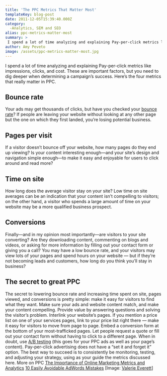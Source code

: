 ```yaml
---
title: 'The PPC Metrics That Matter Most'
templateKey: blog-post
date: 2011-12-05T15:39:40.000Z
category: 
  -Analytics, SEM and SEO
alias: ppc-metrics-matter-most
summary: > 
 I spend a lot of time analyzing and explaining Pay-per-click metrics like impressions, clicks, and cost. These are important factors, but you need to dig deeper when determining a campaign’s success. Here’s the four metrics that really matter in PPC.
author: Amy Peveto
image: /assets/ppc-metrics-matter-most.jpg
---
```


I spend a lot of time analyzing and explaining Pay-per-click metrics like impressions, clicks, and cost. These are important factors, but you need to dig deeper when determining a campaign’s success. Here’s the four metrics that really matter in PPC.

Bounce rate
-----------

Your ads may get thousands of clicks, but have you checked your [bounce rate](/insights/what-bounce-rate-and-how-can-i-lower-it)? If people are leaving your website without looking at any other page but the one on which they first landed, you’re losing potential business.

Pages per visit
---------------

If a visitor doesn’t bounce off your website, how many pages do they end up viewing? Is your content interesting enough—and your site’s design and navigation simple enough—to make it easy and enjoyable for users to click around and read more?

Time on site
------------

How long does the average visitor stay on your site? Low time on site averages can be an indication that your content isn’t compelling to visitors; on the other hand, a visitor who spends a large amount of time on your website may be a more qualified business prospect.

Conversions
-----------

Finally—and in my opinion most importantly—are visitors to your site converting? Are they downloading content, commenting on blogs and videos, or asking for more information by filling out your contact form or giving you a call? You may have a low bounce rate, and your visitors may view lots of your pages and spend hours on your website — but if they’re not becoming leads and customers, how long do you think you’ll stay in business?

The secret to great PPC
-----------------------

The secret to lowering bounce rate and increasing time spent on site, pages viewed, and conversions is pretty simple: make it easy for visitors to find what they want. Make sure your ads and website content match, and make your content compelling. Provide value by answering questions and solving the visitor’s problem. Interlink your website’s pages. If you mention a price list on one of your services pages, link to your price list right there — make it easy for visitors to move from page to page. Embed a conversion form at the bottom of your most-trafficked pages. Let people request a quote or fill out your contact form without having to click to a different page. When in doubt, use [A/B testing](http://www.smashingmagazine.com/2010/06/the-ultimate-guide-to-a-b-testing/) (this goes for your PPC ads as well as your page’s content). Pay-per-click advertising does not have a “set it and forget it” option. The best way to succeed is to consistently be monitoring, testing, and adjusting your strategy, using as your guide the metrics discussed here. More on PPC [The Importance of Online Marketing Metrics and Analytics](/insights/importance-online-marketing-metrics-and-analytics) [10 Easily Avoidable AdWords Mistakes](/insights/10-easily-avoidable-adwords-mistakes) \[Image: [Valerie Everett](http://www.flickr.com/photos/valeriebb/290711738/)\]